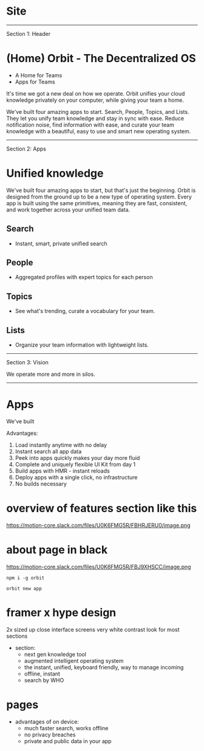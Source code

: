 # Site

---

Section 1: Header

# (Home) Orbit - The Decentralized OS

- A Home for Teams
- Apps for Teams

It's time we got a new deal on how we operate. Orbit unifies your cloud knowledge privately on your computer, while giving your team a home.

We've built four amazing apps to start. Search, People, Topics, and Lists. They let you unify team knowledge and stay in sync with ease. Reduce notification noise, find information with ease, and curate your team knowledge with a beautiful, easy to use and smart new operating system.

---

Section 2: Apps

# Unified knowledge

We've built four amazing apps to start, but that's just the beginning. Orbit is designed from the ground up to be a new type of operating system. Every app is built using the same primitives, meaning they are fast, consistent, and work together across your unified team data.

## Search

- Instant, smart, private unified search

## People

- Aggregated profiles with expert topics for each person

## Topics

- See what's trending, curate a vocabulary for your team.

## Lists

- Organize your team information with lightweight lists.

---

Section 3: Vision

We operate more and more in silos.

---

# Apps

We've built

Advantages:

1. Load instantly anytime with no delay
2. Instant search all app data
3. Peek into apps quickly makes your day more fluid
4. Complete and uniquely flexible UI Kit from day 1
5. Build apps with HMR - instant reloads
6. Deploy apps with a single click, no infrastructure
7. No builds necessary

# overview of features section like this

https://motion-core.slack.com/files/U0K6FMG5R/FBHRJERU0/image.png

# about page in black

https://motion-core.slack.com/files/U0K6FMG5R/FBJ9XHSCC/image.png

```
npm i -g orbit

orbit new app
```

# framer x hype design

2x sized up close interface screens
very white contrast look for most sections

- section:
  - next gen knowledge tool
  - augmented intelligent operating system
  - the instant, unified, keyboard friendly, way to manage incoming
  - offline, instant
  - search by WHO

# pages

- advantages of on device:
  - much faster search, works offline
  - no privacy breaches
  - private and public data in your app
